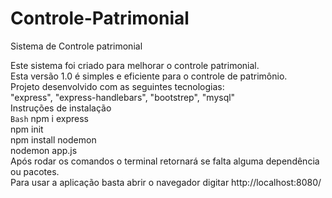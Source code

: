 # Controle-Patrimonial
 Sistema de Controle patrimonial
 
Este sistema foi criado para melhorar o controle patrimonial.  
Esta versão 1.0 é simples e eficiente para o controle de patrimônio.  
Projeto desenvolvido com as seguintes tecnologias:  
"express", "express-handlebars", "bootstrep", "mysql"  
Instruções de instalação  
```Bash```
npm i express  
npm init  
npm install nodemon  
nodemon app.js  
Após rodar os comandos o terminal retornará se falta alguma dependência ou pacotes.   
Para usar a aplicação basta abrir o navegador digitar http://localhost:8080/
